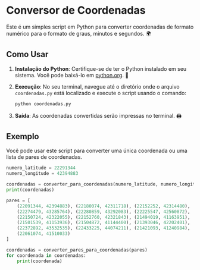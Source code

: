 # Conversor de Coordenadas

Este é um simples script em Python para converter coordenadas de formato numérico para o formato de graus, minutos e segundos. 🌍

## Como Usar

1. **Instalação do Python**: Certifique-se de ter o Python instalado em seu sistema. Você pode baixá-lo em [python.org](https://www.python.org/). 🐍

2. **Execução**: No seu terminal, navegue até o diretório onde o arquivo `coordenadas.py` está localizado e execute o script usando o comando:

    ```bash
    python coordenadas.py
    ```

3. **Saída**: As coordenadas convertidas serão impressas no terminal. 🖨️

## Exemplo

Você pode usar este script para converter uma única coordenada ou uma lista de pares de coordenadas.

```python
numero_latitude = 22291344
numero_longitude = 42394883

coordenadas = converter_para_coordenadas(numero_latitude, numero_longitude)
print(coordenadas)

pares = [
    (22091344, 42394883), (22180074, 42311718), (22152252, 42314480),
    (22274479, 43285764), (22280859, 43292083), (22225547, 42560872),
    (22150724, 42322055), (22152760, 42321843), (21494019, 41163951),
    (21501539, 41153936), (21504872, 41144400), (21393046, 42202401),
    (22372892, 43532535), (22433225, 44074211), (21421093, 41240984),
    (22061074, 41510033)
]

coordenadas = converter_pares_para_coordenadas(pares)
for coordenada in coordenadas:
    print(coordenada)
